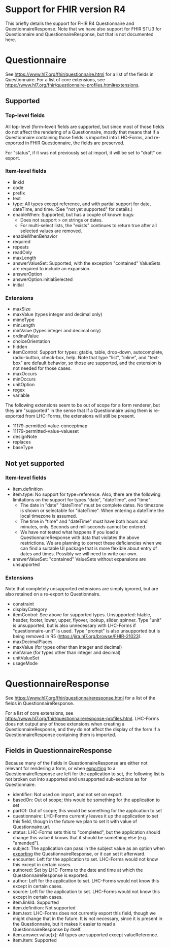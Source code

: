 # Support for FHIR version R4
This briefly details the support for FHIR R4 Questionnaire and
QuestionnaireResponse.  Note that we have also support for FHIR STU3 for
Questionnaire and QuestionnaireResponse, but that is not documented here.

# Questionnaire
See https://www.hl7.org/fhir/questionnaire.html for a list of the fields in
Questionnaire.  For a list of core extensions, see
https://www.hl7.org/fhir/questionnaire-profiles.html#extensions.

## Supported

### Top-level fields
All top-level (form-level) fields are supported, but since most of those fields
do not affect the rendering of a Questionnaire, mostly that means that if a
Questionnaire containing those fields is imported into LHC-Forms, and
re-exported in FHIR Questionnaire, the fields are preserved.

For "status", if it was not previously set at import, it will be set to "draft" on export.

### Item-level fields
* linkId
* code
* prefix
* text
* type:  All types except reference, and with partial support for date,
  dateTime, and time.  (See "not yet supported" for details.)
* enableWhen:  Supported, but has a couple of known bugs:
   * Does not support > on strings or dates.
   * For multi-select lists, the "exists" continues to return true after all
     selected values are removed.
* enableWhenBehavior
* required
* repeats
* readOnly
* maxLength
* answerValueSet:  Supported, with the exception "contained" ValueSets are
  required to include an expansion.
* answerOption
* answerOption.initialSelected
* initial

### Extensions
* maxSize
* maxValue (types integer and decimal only)
* mimeType
* minLength
* minValue (types integer and decimal only)
* ordinalValue
* choiceOrientation
* hidden
* itemControl:  Support for types: gtable, table, drop-down, autocomplete,
  radio-button, check-box, help.  Note that type "list", "inline", and
  "text-box" are default behavior, so those are supported, and the extension is
  not needed for those cases.
* maxOccurs
* minOccurs
* unitOption
* regex
* variable

The following extensions seem to be out of scope for a form renderer, but they
are "supported" in the sense that if a Questionnaire using them is re-exported
from LHC-Forms, the extensions will still be present.
* 11179-permitted-value-conceptmap
* 11179-permitted-value-valueset
* designNote
* replaces
* baseType

## Not yet supported
### Item-level fields
* item.definition
* item.type:  No support for type=reference.  Also, there are the following
  limitations on the support for types "date", "dateTime", and "time":
   * The date in "date" "dateTime" must be complete dates.  No timezone is shown
     or selectable for "dateTime".  When entering a
     dateTime the local timezone is assumed.
   * The time in "time" and "dateTime" must have both hours and minutes, only.
     Seconds and milliseconds cannot be entered.
   * We have not tested what happens if you load a QuestionnaireResponse with
     data that violates the above restrictions.  We are planning to correct
     these deficiencies when we can find a suitable UI package that is more
     flexible about entry of dates and times.  Possibly we will need to write
     our own.
* answerValueSet:  "contained" ValueSets without expansions are unsupported

### Extensions
Note that completely unsupported extensions are simply ignored, but are also retained on
a re-export to Questionnaire.
* constraint
* displayCategory
* itemControl:  See above for supported types.  Unsupported:  htable, header,
  footer, lower, upper, flyover, lookup, slider, spinner.  Type "unit" is
  unsupported, but is also unnecessary with LHC-Forms if "questionnaire-unit" is
  used.  Type "prompt" is also unsupported but is being removed in
  R5 (https://jira.hl7.org/browse/FHIR-21023).
* maxDecimalPlaces
* maxValue (for types other than integer and decimal)
* minValue (for types other than integer and decimal)
* unitValueSet
* usageMode


# QuestionnaireResponse
See https://www.hl7.org/fhir/questionnaireresponse.html for a list of the fields in
QuestionnaireResponse.

For a list of core extensions, see
https://www.hl7.org/fhir/questionnaireresponse-profiles.html.  LHC-Forms does
not output any of those extensions when creating a QuestionnaireResponse, and
they do not affect the display of the form if a QuestionnaireResponse containing
them is imported.

## Fields in QuestionnaireResponse

Because many of the fields in QuestionnaireResponse are either not relevant for
rendering a form, or when
[exporting](https://lhncbc.github.io/lforms/#retrieving-fhir-data) to a
QuestionnaireResponse are left for the application to set, the following list is
not broken out into supported and unsupported sub-sections as for Questionnaire.

* identifier:  Not used on import, and not set on export.
* basedOn:  Out of scope; this would be something for the application to set
* partOf:  Out of scope; this would be something for the application to set
* questionnaire:  LHC-Forms currently leaves it up the application to set this
  field, though in the future we plan to set it with value of Questionnaire.url.
* status:  LHC-Forms sets this to "completed", but the application should change
  this value it knows that it should be something else (e.g. "amended").
* subject:  The application can pass in the subject value as an option when
  [exporting](https://lhncbc.github.io/lforms/#retrieving-fhir-data) the
  QuestionnaireResponse, or it can set it afterward.
* encounter:  Left for the application to set.  LHC-Forms would not know this
  except in certain cases.
* authored:  Set by LHC-Forms to the date and time at which the QuestionnaireResponse is
  exported.
* author:  Left for the application to set.  LHC-Forms would not know this
  except in certain cases.
* source:  Left for the application to set.  LHC-Forms would not know this
  except in certain cases.
* item.linkId:  Supported
* item.definition:  Not supported
* item.text:  LHC-Forms does not currently export this field, though we might
  change that in the future.  It is not necessary, since it is present in the
  Questionnaire, but it makes it easier to read a QuestionnaireResponse by
  itself.
* item.answer.value[x]:  All types are supported except valueReference.
* item.item:  Supported

